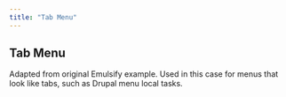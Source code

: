 ```yaml
---
title: "Tab Menu"
---
```

## Tab Menu

Adapted from original Emulsify example. Used in this case for menus that look like tabs, such as Drupal menu local tasks.

